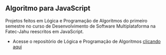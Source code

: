 ## Algoritmo para JavaScript

Projetos feitos em Lógica e Programação de Algoritmos do primeiro semestre no curso de Desenvolvimento de Software Multiplataforma na Fatec-Jahu reescritos em JavaScript.

* Acesse o repositório de Lógica e Programação de Algoritmos [clicando aqui](https://github.com/AlissaGabriel/Fatec-Algoritmos)
